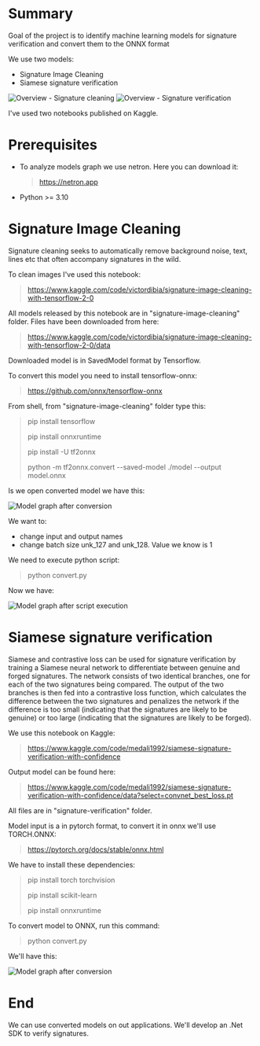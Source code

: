 # Summary

Goal of the project is to identify machine learning models for signature verification and convert them to the ONNX format

We use two models:
- Signature Image Cleaning
- Siamese signature verification

![Overview - Signature cleaning](/support-images/signature_overview.png)
![Overview - Signature verification](/support-images/signature_overview_verification.png)  


I've used two notebooks published on Kaggle.

# Prerequisites

- To analyze models graph we use netron. Here you can download it:
    > https://netron.app
- Python >= 3.10

# Signature Image Cleaning

Signature cleaning seeks to automatically remove background noise, text, lines etc that often accompany signatures in the wild. 

To clean images I've used this notebook:
> https://www.kaggle.com/code/victordibia/signature-image-cleaning-with-tensorflow-2-0

All models released by this notebook are in "signature-image-cleaning" folder. 
Files have been downloaded from here:
> https://www.kaggle.com/code/victordibia/signature-image-cleaning-with-tensorflow-2-0/data

Downloaded model is in SavedModel format by Tensorflow.

To convert this model you need to install tensorflow-onnx:
> https://github.com/onnx/tensorflow-onnx

From shell, from "signature-image-cleaning" folder type this:
> pip install tensorflow
> 
> pip install onnxruntime
> 
> pip install -U tf2onnx
> 
> python -m tf2onnx.convert --saved-model ./model --output model.onnx

Is we open converted model we have this:

![Model graph after conversion](/support-images/graph_sig_cleaning.png)

We want to:
- change input and output names
- change batch size unk_127 and unk_128. Value we know is 1

We need to execute python script:
> python convert.py

Now we have:

![Model graph after script execution](/support-images/graph_sig_cleaning_final.png)

# Siamese signature verification

Siamese and contrastive loss can be used for signature verification by training a Siamese neural network to differentiate between genuine and forged signatures. The network consists of two identical branches, one for each of the two signatures being compared. The output of the two branches is then fed into a contrastive loss function, which calculates the difference between the two signatures and penalizes the network if the difference is too small (indicating that the signatures are likely to be genuine) or too large (indicating that the signatures are likely to be forged).

We use this notebook on Kaggle:
> https://www.kaggle.com/code/medali1992/siamese-signature-verification-with-confidence

Output model can be found here:
> https://www.kaggle.com/code/medali1992/siamese-signature-verification-with-confidence/data?select=convnet_best_loss.pt

All files are in "signature-verification" folder.

Model input is a in pytorch format, to convert it in onnx we'll use TORCH.ONNX:
> https://pytorch.org/docs/stable/onnx.html

We have to install these dependencies:

> pip install torch torchvision
> 
> pip install scikit-learn
>
> pip install onnxruntime

To convert model to ONNX, run this command:
> python convert.py

We'll have this:

![Model graph after conversion](/support-images/graph_sig_verification_final.png)

# End

We can use converted models on out applications. We'll develop an .Net SDK to verify signatures.